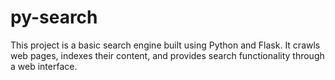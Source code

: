 # py-search
This project is a basic search engine built using Python and Flask. It crawls web pages, indexes their content, and provides search functionality through a web interface.
